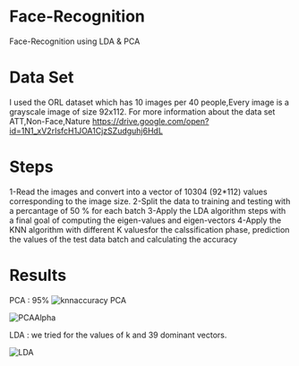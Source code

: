 # Face-Recognition
 
Face-Recognition using LDA & PCA

# Data Set
I used the ORL dataset which has 10 images per 40 people,Every image is a grayscale image of size 92x112.
For more information about the data set ATT,Non-Face,Nature
https://drive.google.com/open?id=1N1_xV2rIsfcH1JOA1CjzSZudguhj6HdL


# Steps

1-Read the images and convert into a vector of 10304 (92*112) values corresponding to the image size.
2-Split the data to training and testing with a percantage of 50 % for each batch
3-Apply the LDA algorithm steps with a final goal of computing the eigen-values and eigen-vectors
4-Apply the KNN algorithm with different K valuesfor the calssification phase, prediction the values of the test data batch and calculating the accuracy

# Results 
PCA : 95%
![knnaccuracy PCA](https://user-images.githubusercontent.com/46167070/67467615-5b850300-f649-11e9-8114-b8667a2a28f2.PNG)

![PCAAlpha](https://user-images.githubusercontent.com/46167070/67467775-adc62400-f649-11e9-986d-ab45a240282e.PNG)

LDA : we  tried for the values of k and 39 dominant vectors.


![LDA](https://user-images.githubusercontent.com/46167070/67467855-dbab6880-f649-11e9-9922-563cb016da8b.PNG)

